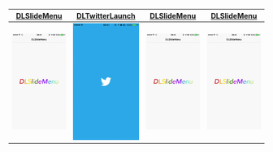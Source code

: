 

[DLSlideMenu](https://github.com/Liqiankun/DLAnimations/edit/master/README.md)|[DLTwitterLaunch](https://github.com/Liqiankun/DLAnimations/edit/master/README.md)|[DLSlideMenu](https://github.com/Liqiankun/DLAnimations/edit/master/README.md)|[DLSlideMenu](https://github.com/Liqiankun/DLAnimations/edit/master/README.md) 
------------ | ------------- | ------------| ------------
![](https://github.com/Liqiankun/DLAnimations/raw/master/GIFS/DLSlideMenu.gif)|![](https://github.com/Liqiankun/DLAnimations/raw/master/GIFS/DLTwitterLaunch.gif)|![](https://github.com/Liqiankun/DLAnimations/raw/master/GIFS/DLSlideMenu.gif)|![](https://github.com/Liqiankun/DLAnimations/raw/master/GIFS/DLSlideMenu.gif)
